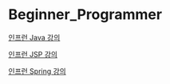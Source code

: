 # Beginner_Programmer

[인프런 Java 강의](https://www.inflearn.com/course/실전-자바_java-renew)

[인프런 JSP 강의](https://www.inflearn.com/course/실전-jsp_renew)

[인프런 Spring 강의](https://www.inflearn.com/course/스프링-프레임워크_renew)
